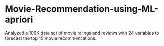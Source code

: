# Movie-Recommendation-using-ML-apriori
Analyzed a 100K data set of movie ratings and reviews with 24 variables to forecast the top 10 movie recommendations.
